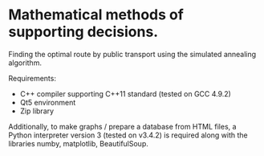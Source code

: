 Mathematical methods of supporting decisions.
==============

Finding the optimal route by public transport using the simulated annealing algorithm.

Requirements:

- C++ compiler supporting C++11 standard (tested on GCC 4.9.2)
- Qt5 environment
- Zip library

Additionally, to make graphs / prepare a database from HTML files, a Python interpreter version 3 (tested on v3.4.2) is required along with the libraries numby, matplotlib, BeautifulSoup.
